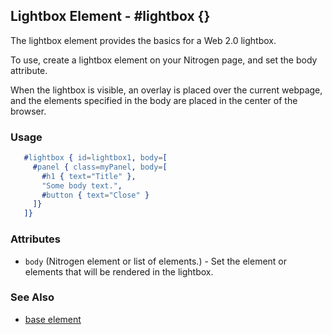 <!-- dash: #lightbox | Element | ###:Section -->



## Lightbox Element - #lightbox {}

The lightbox element provides the basics for a Web 2.0 lightbox.

To use, create a lightbox element on your Nitrogen page, and set
the body attribute.

When the lightbox is visible, an overlay is placed over the current webpage,
and the elements specified in the body are placed in the center of the browser.

### Usage

```erlang
   #lightbox { id=lightbox1, body=[
	 #panel { class=myPanel, body=[
	   #h1 { text="Title" },
	   "Some body text.",
	   #button { text="Close" }
	 ]}
   ]}

```

### Attributes

* `body` (Nitrogen element or list of elements.) - Set the element or elements that will be rendered in the lightbox.

### See Also

*  [base element](./element_base.md)

